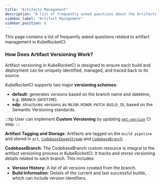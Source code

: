```yaml
---
title: "Artifacts Management"
description: "A list of frequently asked questions about the Artifacts Management in KubeRocketCI."
sidebar_label: "Artifact Management"
sidebar_position: 0
---
```

<!-- markdownlint-disable MD025 -->
This page contains a list of frequently asked questions related to artifact management in KubeRocketCI.

### How Does Artifact Versioning Work?

Artifact versioning in KubeRocketCI is designed to ensure each build and deployment can be uniquely identified, managed, and traced back to its source.

KubeRocketCI supports two major **versioning schemes**:

- **default**: generates versions based on the branch name and datetime, e.g. (`BRANCH-DATETIME`).
- **edp**: structures versions as `MAJOR.MINOR.PATCH-BUILD_ID`, based on the Semantic Versioning standards.

:::tip
  User can implement **Custom Versioning** by updating [`get-version`](https://github.com/epam/edp-tekton/tree/master/charts/pipelines-library/templates/tasks/getversion) CI step.
:::

**Artifact Tagging and Storage**: Artifacts are tagged on the `build pipeline` and stored in `git`, [`CodebaseImageStream`](../api/codebase.md#codebaseimagestream) and [`CodebaseBranch`](../api/codebase.md#codebasebranch).

**CodebaseBranch**: The CodebaseBranch custom resource is integral to the artifact versioning process in KubeRocketCI. It tracks and stores versioning details related to each branch. This includes:

- **Version History**: A list of all versions created from the branch.
- **Build Information**: Details of the current and last successful builds, which can include version identifiers.
